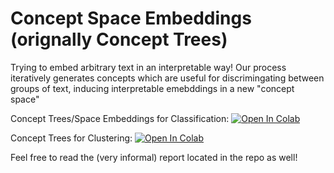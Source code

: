 # Concept Space Embeddings (orignally Concept Trees)
Trying to embed arbitrary text in an interpretable way! Our process iteratively generates concepts which are useful for discrimingating between groups of text, inducing interpretable emebddings in a new "concept space" 

Concept Trees/Space Embeddings for Classification: [![Open In Colab](https://colab.research.google.com/assets/colab-badge.svg)](https://colab.research.google.com/drive/1x8JlCTWtHRPnU-xsuWKc4LvagAKSTPpc?usp=share_link)

Concept Trees for Clustering: [![Open In Colab](https://colab.research.google.com/assets/colab-badge.svg)](https://colab.research.google.com/drive/1aR3xKOHqan49PyJGW5IatxRWsbs79wv3?usp=sharing)


Feel free to read the (very informal) report located in the repo as well!
